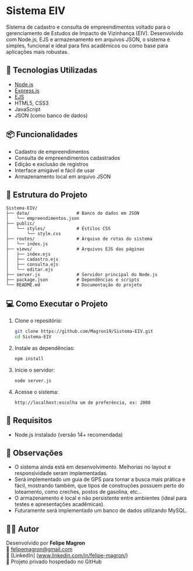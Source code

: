 # Sistema EIV

Sistema de cadastro e consulta de empreendimentos voltado para o gerenciamento de Estudos de Impacto de Vizinhança (EIV). Desenvolvido com Node.js, EJS e armazenamento em arquivos JSON, o sistema é simples, funcional e ideal para fins acadêmicos ou como base para aplicações mais robustas.

## 🚀 Tecnologias Utilizadas

- [Node.js](https://nodejs.org/)
- [Express.js](https://expressjs.com/)
- [EJS](https://ejs.co/)
- HTML5, CSS3
- JavaScript
- JSON (como banco de dados)

## 📦 Funcionalidades

- Cadastro de empreendimentos
- Consulta de empreendimentos cadastrados
- Edição e exclusão de registros
- Interface amigável e fácil de usar
- Armazenamento local em arquivo JSON

## 📁 Estrutura do Projeto

```
Sistema-EIV/
├── data/                  # Banco de dados em JSON
│   └── empreendimentos.json
├── public/
│   └── styles/            # Estilos CSS
│       └── style.css
├── routes/                # Arquivo de rotas do sistema
│   └── index.js
├── views/                 # Arquivos EJS das páginas
│   ├── index.ejs
│   ├── cadastro.ejs
│   ├── consulta.ejs
│   └── editar.ejs
├── server.js              # Servidor principal do Node.js
├── package.json           # Dependências e scripts
└── README.md              # Documentação do projeto
```

## 💻 Como Executar o Projeto

1. Clone o repositório:
   ```bash
   git clone https://github.com/Magron19/Sistema-EIV.git
   cd Sistema-EIV
   ```

2. Instale as dependências:
   ```bash
   npm install
   ```

3. Inicie o servidor:
   ```bash
   node server.js
   ```

4. Acesse o sistema:
   ```
   http://localhost:escolha um de preferência, ex: 2000
   ```

## 🔧 Requisitos

- Node.js instalado (versão 14+ recomendada)

## 📌 Observações

- O sistema ainda está em desenvolvimento. Melhorias no layout e responsividade seram implementadas.
- Será implementado um guia de GPS para tornar a busca mais prática e fácil, mostrando também, que tipos de construções possuem perto do loteamento, como creches, postos de gasolina, etc...
- O armazenamento é local e não persistente entre ambientes (ideal para testes e apresentações acadêmicas).
- Futuramente será implementado um banco de dados utilizando MySQL.
  
## 👨‍💻 Autor

Desenvolvido por **Felipe Magron**  
📧 felipemagron@gmail.com  
🔗 [LinkedIn] (www.linkedin.com/in/felipe-magron/)  
🔐 Projeto privado hospedado no GitHub

